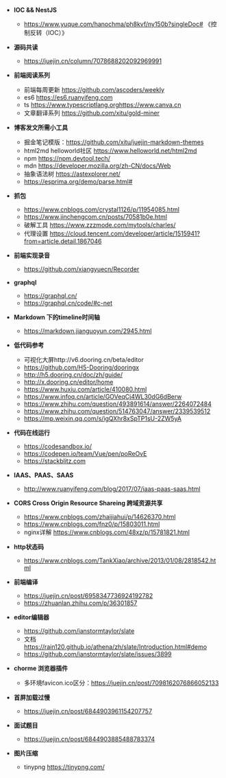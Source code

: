
  -  **IOC && NestJS**
     - https://www.yuque.com/hanochma/ph8kvf/ny150b?singleDoc# 《控制反转（IOC）》

  - **源码共读**
    - https://juejin.cn/column/7078688202092969991

  - **前端阅读系列**
    - 前端每周更新 https://github.com/ascoders/weekly
    - es6 https://es6.ruanyifeng.com
    - ts https://www.typescriptlang.orghttps://www.canva.cn
    - 文章翻译系列 https://github.com/xitu/gold-miner

  - **博客发文所需小工具**
    - 掘金笔记模版：https://github.com/xitu/juejin-markdown-themes
    - html2md  helloworld社区  https://www.helloworld.net/html2md
    - npm https://npm.devtool.tech/
    - mdn https://developer.mozilla.org/zh-CN/docs/Web
    - 抽象语法树 https://astexplorer.net/
    - https://esprima.org/demo/parse.html#

  - **抓包** 
    - https://www.cnblogs.com/crystal1126/p/11954085.html
    - https://www.jinchengcom.cn/posts/70581b0e.html
    - 破解工具 https://www.zzzmode.com/mytools/charles/
    - 代理设置 https://cloud.tencent.com/developer/article/1515941?from=article.detail.1867046 

  - **前端实现录音**
    - https://github.com/xiangyuecn/Recorder

  - **graphql**
    - https://graphql.cn/
    - https://graphql.cn/code/#c-net

  - **Markdown 下的timeline时间轴**
    - https://markdown.jianguoyun.com/2945.html

  - **低代码参考**
    - 可视化大屏http://v6.dooring.cn/beta/editor
    - https://github.com/H5-Dooring/dooringx
    - http://h5.dooring.cn/doc/zh/guide/
    - http://x.dooring.cn/editor/home
    - https://www.huxiu.com/article/410080.html
    - https://www.infoq.cn/article/GOVeqCj4WL30dG6dBerw
    - https://www.zhihu.com/question/493891614/answer/2264072484
    - https://www.zhihu.com/question/514763047/answer/2339539512
    - https://mp.weixin.qq.com/s/igQXhr8xSpTP1sU-2ZW5yA

  - **代码在线运行**
    - https://codesandbox.io/
    - https://codepen.io/team/Vue/pen/poReOvE 
    - https://stackblitz.com

  - **IAAS、PAAS、SAAS**
    - http://www.ruanyifeng.com/blog/2017/07/iaas-paas-saas.html

  - **CORS Cross Origin Resource Shareing 跨域资源共享**
    - https://www.cnblogs.com/zhaijiahui/p/14626370.html
    - https://www.cnblogs.com/fnz0/p/15803011.html
    - nginx详解 https://www.cnblogs.com/48xz/p/15781821.html

  - **http状态码**
    - https://www.cnblogs.com/TankXiao/archive/2013/01/08/2818542.html

  - **前端编译**
    - https://juejin.cn/post/6958347736924192782
    - https://zhuanlan.zhihu.com/p/36301857

  - **editor编辑器**
    - https://github.com/ianstormtaylor/slate
    - 文档 https://rain120.github.io/athena/zh/slate/Introduction.html#demo
    - https://github.com/ianstormtaylor/slate/issues/3899

  - **chorme 浏览器插件**
    - 多环境favicon.ico区分：https://juejin.cn/post/7098162076866052133

  - **首屏加载过慢**
    - https://juejin.cn/post/6844903961154207757

  - **面试题目**
    - https://juejin.cn/post/6844903885488783374

  - **图片压缩**
    - tinypng https://tinypng.com/